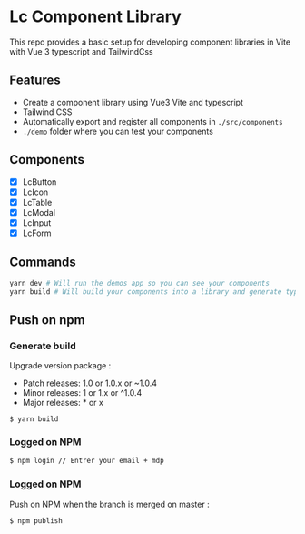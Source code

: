 # Lc Component Library

This repo provides a basic setup for developing component libraries in Vite with Vue 3 typescript and TailwindCss

## Features
- Create a component library using Vue3 Vite and typescript
- Tailwind CSS
- Automatically export and register all components in `./src/components`
- `./demo` folder where you can test your components

## Components
- [x] LcButton
- [x] LcIcon
- [x] LcTable
- [x] LcModal
- [x] LcInput
- [x] LcForm

## Commands
```bash
yarn dev # Will run the demos app so you can see your components
yarn build # Will build your components into a library and generate types
```

## Push on npm

### Generate build

Upgrade version package :

- Patch releases: 1.0 or 1.0.x or ~1.0.4
- Minor releases: 1 or 1.x or ^1.0.4
- Major releases: * or x

```
$ yarn build
```

### Logged on NPM

```bash
$ npm login // Entrer your email + mdp
```

### Logged on NPM

Push on NPM when the branch is merged on master :

```bash
$ npm publish
```
